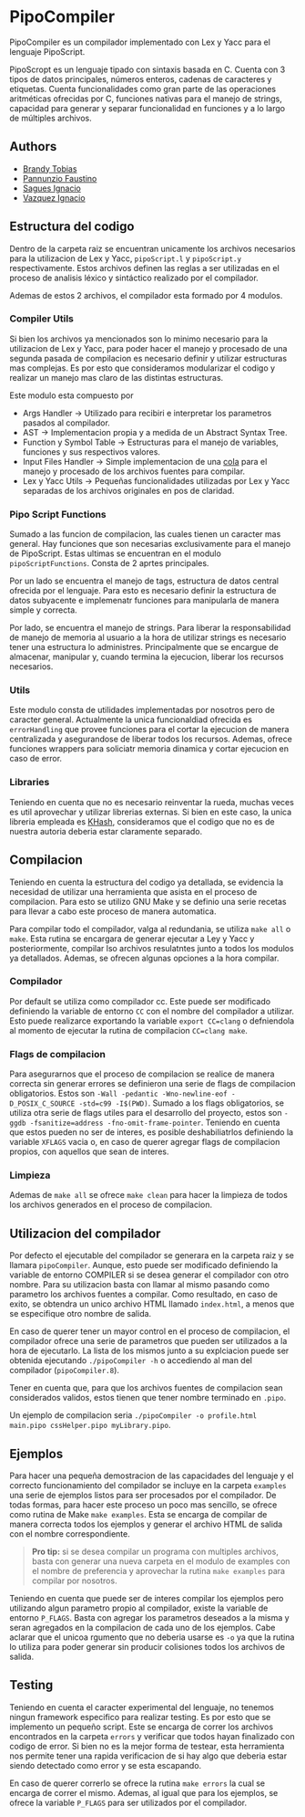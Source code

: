 # PipoCompiler

PipoCompiler es un compilador implementado con Lex y Yacc para el lenguaje PipoScript.

PipoScropt es un lenguaje tipado con sintaxis basada en C. Cuenta con 3 tipos de datos principales, números enteros, cadenas de caracteres y etiquetas. Cuenta funcionalidades como gran parte de las operaciones aritméticas ofrecidas por C, funciones nativas para el manejo de strings, capacidad para generar y separar funcionalidad en funciones y a lo largo de múltiples archivos.

## Authors

- [Brandy Tobias](https://github.com/tobiasbrandy)
- [Pannunzio Faustino](https://github.com/Fpannunzio)
- [Sagues Ignacio](https://github.com/isagues)
- [Vazquez Ignacio](https://github.com/igvazquez)

## Estructura del codigo

Dentro de la carpeta raiz se encuentran unicamente los archivos necesarios para la utilizacion de Lex y Yacc, `pipoScript.l` y `pipoScript.y` respectivamente. Estos archivos definen las reglas a ser utilizadas en el proceso de analisis léxico y sintáctico realizado por el compilador.

Ademas de estos 2 archivos, el compilador esta formado por 4 modulos.

### Compiler Utils

Si bien los archivos ya mencionados son lo minimo necesario para la utilizacion de Lex y Yacc, para poder hacer el manejo y procesado de una segunda pasada de compilacion es necesario definir y utilizar estructuras mas complejas. Es por esto que consideramos modularizar el codigo y realizar un manejo mas claro de las distintas estructuras.

Este modulo esta compuesto por

- Args Handler -> Utilizado para recibiri e interpretar los parametros pasados al compilador.
- AST -> Implementacion propia y a medida de un Abstract Syntax Tree.
- Function y Symbol Table -> Estructuras para el manejo de variables, funciones y sus respectivos valores.
- Input Files Handler -> Simple implementacion de una [cola](https://en.wikipedia.org/wiki/Queue_(abstract_data_type)) para el manejo y procesado de los archivos fuentes para compilar.
- Lex y Yacc Utils -> Pequeñas funcionalidades utilizadas por Lex y Yacc separadas de los archivos originales en pos de claridad.

### Pipo Script Functions

Sumado a las funcion de compilacion, las cuales tienen un caracter mas general. Hay funciones que son necesarias exclusivamente para el manejo de PipoScript. Estas ultimas se encuentran en el modulo `pipoScriptFunctions`. Consta de 2 aprtes principales. 

Por un lado se encuentra el manejo de tags, estructura de datos central ofrecida por el lenguaje. Para esto es necesario definir la estructura de datos subyacente e implemenatr funciones para manipularla de manera simple y correcta. 

Por lado, se encuentra el manejo de strings. Para liberar la responsabilidad de manejo de memoria al usuario a la hora de utilizar strings es necesario tener una estructura lo administres. Principalmente que se encargue de almacenar, manipular y, cuando termina la ejecucion, liberar los recursos necesarios.

### Utils

Este modulo consta de utilidades implementadas por nosotros pero de caracter general. Actualmente la unica funcionaldiad ofrecida es `errorHandling` que provee funciones para el cortar la ejecucion de manera centralizada y asegurandose de liberar todos los recursos. Ademas, ofrece funciones wrappers para soliciatr memoria dinamica y cortar ejecucion en caso de error.
### Libraries

Teniendo en cuenta que no es necesario reinventar la rueda, muchas veces es util aprovechar y utilizar librerias externas. Si bien en este caso, la unica libreria empleada es [KHash](https://github.com/attractivechaos/klib/blob/master/khash.h), consideramos que el codigo que no es de nuestra autoria deberia estar claramente separado. 

## Compilacion

Teniendo en cuenta la estructura del codigo ya detallada, se evidencia la necesidad de utilizar una herramienta que asista en el proceso de compilacion. Para esto se utilizo GNU Make y se definio una serie recetas para llevar a cabo este proceso de manera automatica.

Para compilar todo el compilador, valga al redundania, se utiliza `make all` o `make`. Esta rutina se encargara de generar ejecutar a Ley y Yacc y posteriormente, compilar lso archivos resulatntes junto a todos los modulos ya detallados. Ademas, se ofrecen algunas opciones a la hora compilar.

### Compilador

Por default se utiliza como compilador cc. Este puede ser modificado definiendo la variable de entorno `CC` con el nombre del compilador a utilizar. Esto puede realizarce exportando la variable `export CC=clang` o defniendola al momento de ejecutar la rutina de compilacion `CC=clang make`.

### Flags de compilacion

Para asegurarnos que el proceso de compilacion se realice de manera correcta sin generar errores se definieron una serie de flags de compilacion obligatorios. Estos son `-Wall -pedantic -Wno-newline-eof -D_POSIX_C_SOURCE -std=c99 -I$(PWD)`. Sumado a los flags obligatorios, se utiliza otra serie de flags utiles para el desarrollo del proyecto, estos son `-ggdb -fsanitize=address -fno-omit-frame-pointer`. Teniendo en cuenta que estos pueden no ser de interes, es posible deshabiliatrlos definiendo la variable `XFLAGS` vacia o, en caso de querer agregar flags de compilacion propios, con aquellos que sean de interes.

### Limpieza

Ademas de `make all` se ofrece `make clean` para hacer la limpieza de todos los archivos generados en el proceso de compilacion.

## Utilizacion del compilador

Por defecto el ejecutable del compilador se generara en la carpeta raiz y se llamara `pipoCompiler`. Aunque, esto puede ser modificado definiendo la variable de entorno COMPILER si se desea generar el compilador con otro nombre. Para su utilizacion basta con llamar al mismo pasando como parametro los archivos fuentes a compilar. Como resultado, en caso de exito, se obtendra un unico archivo HTML llamado `index.html`, a menos que se especifique otro nombre de salida.

En caso de querer tener un mayor control en el proceso de compilacion, el compilador ofrece una serie de parametros que pueden ser utilizados a la hora de ejecutarlo. La lista de los mismos junto a su explciacion puede ser obtenida ejecutando `./pipoCompiler -h` o accediendo al man del compilador (`pipoCompiler.8`).

Tener en cuenta que, para que los archivos fuentes de compilacion sean considerados validos, estos tienen que tener nombre terminado en `.pipo`.

Un ejemplo de compilacion seria `./pipoCompiler -o profile.html main.pipo cssHelper.pipo myLibrary.pipo`.

## Ejemplos

Para hacer una pequeña demostracion de las capacidades del lenguaje y el correcto funcionamiento del compilador se incluye en la carpeta `examples` una serie de ejemplos listos para ser procesados por el compilador. De todas formas, para hacer este proceso un poco mas sencillo, se ofrece como rutina de Make `make examples`. Esta se encarga de compilar de manera correcta todos los ejemplos y generar el archivo HTML de salida con el nombre correspondiente. 

> **Pro tip:** si se desea compilar un programa con multiples archivos, basta con generar una nueva carpeta en el modulo de examples con el nombre de preferencia y aprovechar la rutina `make examples` para compilar por nosotros.

Teniendo en cuenta que puede ser de interes compilar los ejemplos pero utilizando algun parametro propio al compilador, existe la variable de entorno `P_FLAGS`. Basta con agregar los parametros deseados a la misma y seran agregados en la compilacion de cada uno de los ejemplos. Cabe aclarar que el unicoa rgumento que no deberia usarse es `-o` ya que la rutina lo utiliza para poder generar sin producir colisiones todos los archivos de salida.

## Testing

Teniendo en cuenta el caracter experimental del lenguaje, no tenemos ningun framework especifico para realizar testing. Es por esto que se implemento un pequeño script. Este se encarga de correr los archivos encontrados en la carpeta `errors` y verificar que todos hayan finalizado con codigo de error. Si bien no es la mejor forma de testear, esta herramienta nos permite tener una rapida verificacion de si hay algo que deberia estar siendo detectado como error y se esta escapando.

En caso de querer correrlo se ofrece la rutina `make errors` la cual se encarga de correr el mismo. Ademas, al igual que para los ejemplos, se ofrece la variable `P_FLAGS` para ser utilizados por el compilador.
